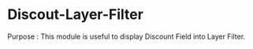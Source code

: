 # Discout-Layer-Filter
Purpose : This module is useful to display Discount Field into Layer Filter.
